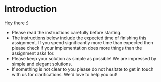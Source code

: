 # Introduction

Hey there :)

- Please read the instructions carefully before starting. 
- The instructions below include the expected time of finishing this assignment. If you spend significantly more time than expected then please check if your implementation does more things than the assignment asks for.
- Please keep your solution as simple as possible! We are impressed by simple and elegant solutions.
- If something is not clear to you please do not hesitate to get in touch with us for clarifications. We'd love to help you out!
